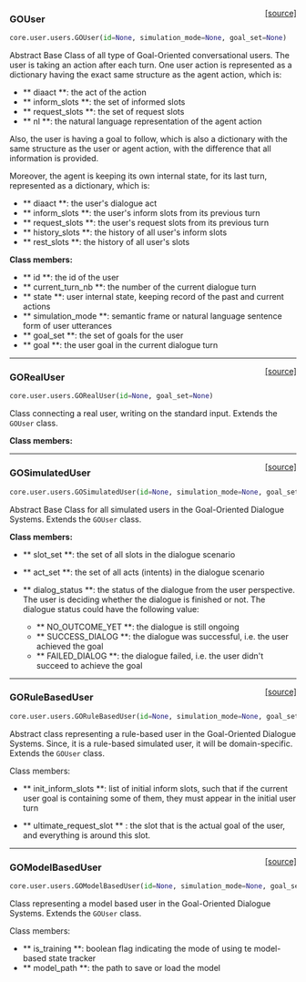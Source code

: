 <span style="float:right;">[[source]](https://github.com/matthiasplappert/keras-rl/blob/master/core/user/users.py#L11)</span>
### GOUser

```python
core.user.users.GOUser(id=None, simulation_mode=None, goal_set=None)
```


Abstract Base Class of all type of Goal-Oriented conversational users. The user is taking an action after each turn.
One user action is represented as a dictionary having the exact same structure as the agent action, which is:

- ** diaact **: the act of the action
- ** inform_slots **: the set of informed slots
- ** request_slots **: the set of request slots
- ** nl **: the natural language representation of the agent action

Also, the user is having a goal to follow, which is also a dictionary with the same structure as the user or agent
action, with the difference that all information is provided.

Moreover, the agent is keeping its own internal state, for its last turn, represented as a dictionary, which is:

- ** diaact **: the user's dialogue act
- ** inform_slots **: the user's inform slots from its previous turn
- ** request_slots **: the user's request slots from its previous turn
- ** history_slots **: the history of all user's inform slots
- ** rest_slots **: the history of all user's slots

__Class members:__


- ** id **: the id of the user
- ** current_turn_nb **: the number of the current dialogue turn
- ** state **: user internal state, keeping record of the past and current actions
- ** simulation_mode **: semantic frame or natural language sentence form of user utterances
- ** goal_set **: the set of goals for the user
- ** goal **: the user goal in the current dialogue turn

----

<span style="float:right;">[[source]](https://github.com/matthiasplappert/keras-rl/blob/master/core/user/users.py#L100)</span>
### GORealUser

```python
core.user.users.GORealUser(id=None, goal_set=None)
```


Class connecting a real user, writing on the standard input. Extends the `GOUser` class.

__Class members:__


----

<span style="float:right;">[[source]](https://github.com/matthiasplappert/keras-rl/blob/master/core/user/users.py#L141)</span>
### GOSimulatedUser

```python
core.user.users.GOSimulatedUser(id=None, simulation_mode=None, goal_set=None, slot_set=None, act_set=None)
```


Abstract Base Class for all simulated users in the Goal-Oriented Dialogue Systems.
Extends the `GOUser` class.

__Class members:__


- ** slot_set **: the set of all slots in the dialogue scenario
- ** act_set **: the set of all acts (intents) in the dialogue scenario
- ** dialog_status **: the status of the dialogue from the user perspective. The user is deciding whether the
		   dialogue is finished or not. The dialogue status could have the following value:

	- ** NO_OUTCOME_YET **: the dialogue is still ongoing
	- ** SUCCESS_DIALOG **: the dialogue was successful, i.e. the user achieved the goal
	- ** FAILED_DIALOG **: the dialogue failed, i.e. the user didn't succeed to achieve the goal

----

<span style="float:right;">[[source]](https://github.com/matthiasplappert/keras-rl/blob/master/core/user/users.py#L235)</span>
### GORuleBasedUser

```python
core.user.users.GORuleBasedUser(id=None, simulation_mode=None, goal_set=None, slot_set=None, act_set=None, init_inform_slots=None, ultimate_request_slot=None)
```


Abstract class representing a rule-based user in the Goal-Oriented Dialogue Systems.
Since, it is a rule-based simulated user, it will be domain-specific.
Extends the `GOUser` class.

Class members:

- ** init_inform_slots **: list of initial inform slots, such that if the current user goal is containing some
			   of them, they must appear in the initial user turn
			   
- ** ultimate_request_slot ** : the slot that is the actual goal of the user, and everything is around this slot.

----

<span style="float:right;">[[source]](https://github.com/matthiasplappert/keras-rl/blob/master/core/user/users.py#L897)</span>
### GOModelBasedUser

```python
core.user.users.GOModelBasedUser(id=None, simulation_mode=None, goal_set=None, slot_set=None, act_set=None, is_training=None, model_path=None)
```


Class representing a model based user in the Goal-Oriented Dialogue Systems.
Extends the `GOUser` class.

Class members:

- ** is_training **: boolean flag indicating the mode of using te model-based state tracker
- ** model_path **: the path to save or load the model

